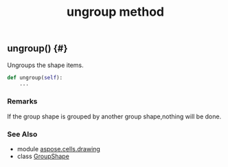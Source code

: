 ﻿---
title: ungroup method
second_title: Aspose.Cells for Python via .NET API References
description: 
type: docs
weight: 230
url: /aspose.cells.drawing/groupshape/ungroup/
is_root: false
---

## ungroup() {#}

Ungroups the shape items.



```python
def ungroup(self):
    ...
```


### Remarks

If the group shape is grouped by another group shape,nothing will be done.


### See Also
* module [aspose.cells.drawing](../../)
* class [GroupShape](/cells/python-net/aspose.cells.drawing/groupshape)

